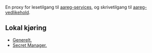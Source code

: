 En proxy for lesetilgang til [aareg-services](https://github.com/navikt/aareg-services), og skrivetilgang til [aareg-vedlikehold](https://github.com/navikt/aareg-vedlikehold).

## Lokal kjøring
* [Generelt.](../../docs/local_general.md)
* [Secret Manager.](../../docs/local_secretmanager.md)